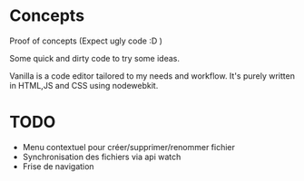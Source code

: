 Concepts
========

Proof of concepts (Expect ugly code :D )

Some quick and dirty code to try some ideas.

Vanilla is a code editor tailored to my needs and workflow.
It's purely written in HTML,JS and CSS using nodewebkit.

TODO
====
* Menu contextuel pour créer/supprimer/renommer fichier
* Synchronisation des fichiers via api watch
* Frise de navigation

